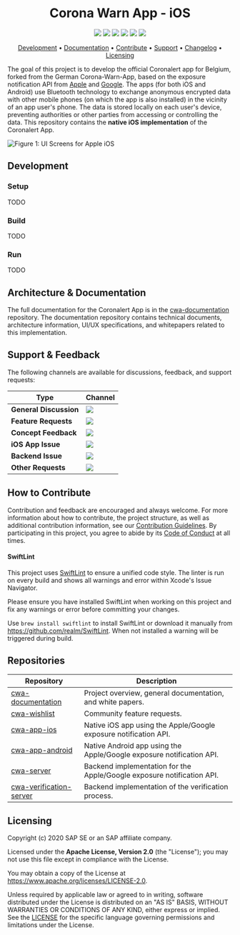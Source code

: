 <h1 align="center">
    Corona Warn App - iOS
</h1>

<p align="center">
   <a href="https://github.com/covid-be-app/cwa-app-ios/commits/" title="Last Commit"><img src="https://img.shields.io/github/last-commit/covid-be-app/cwa-app-ios?style=flat"></a>
   <a href="https://github.com/covid-be-app/cwa-app-ios/issues" title="Open Issues"><img src="https://img.shields.io/github/issues/covid-be-app/cwa-app-ios?style=flat"></a>
   <a href="https://circleci.com/gh/covid-be-app/cwa-app-ios" title="Build Status"><img src="https://circleci.com/gh/covid-be-app/cwa-app-ios.png?circle-token=656940b0df758209128b0d782c5f8885ddceb7a8&style=shield"></a>
   <a href="https://sonarcloud.io/component_measures?id=corona-warn-app_cwa-app-ios&metric=Coverage&view=list" title="Coverage"><img src="https://sonarcloud.io/api/project_badges/measure?project=corona-warn-app_cwa-app-ios&metric=coverage"></a>
   <a href="./LICENSE" title="License"><img src="https://img.shields.io/badge/License-Apache%202.0-green.svg"></a>
   <a href="https://github-tools.github.io/github-release-notes/" title="Automated Release Notes"><img src="https://img.shields.io/badge/%F0%9F%A4%96-release%20notes-00B2EE.svg"></a>
</p>

<p align="center">
  <a href="#development">Development</a> •
  <a href="#architecture--documentation">Documentation</a> •
  <a href="#how-to-contribute">Contribute</a> •
  <a href="#support--feedback">Support</a> •
  <a href="./CHANGELOG.md">Changelog</a> •
  <a href="#licensing">Licensing</a>
</p>

The goal of this project is to develop the official Coronalert app for Belgium, forked from the German Corona-Warn-App, based on the exposure notification API from [Apple](https://www.apple.com/covid19/contacttracing/) and [Google](https://www.google.com/covid19/exposurenotifications/). The apps (for both iOS and Android) use Bluetooth technology to exchange anonymous encrypted data with other mobile phones (on which the app is also installed) in the vicinity of an app user's phone. The data is stored locally on each user's device, preventing authorities or other parties from accessing or controlling the data. This repository contains the **native iOS implementation** of the Coronalert App.

![Figure 1: UI Screens for Apple iOS](https://github.com/covid-be-app/cwa-documentation/blob/master/images/ui_screens/ui_screens_ios.png "Figure 1: UI Screens for Apple iOS")

## Development

### Setup

TODO

### Build

TODO

### Run

TODO

## Architecture & Documentation

The full documentation for the Coronalert App is in the [cwa-documentation](https://github.com/covid-be-app/cwa-documentation) repository. The documentation repository contains technical documents, architecture information, UI/UX specifications, and whitepapers related to this implementation.

## Support & Feedback

The following channels are available for discussions, feedback, and support requests:

| Type                     | Channel                                                |
| ------------------------ | ------------------------------------------------------ |
| **General Discussion**   | <a href="https://github.com/covid-be-app/cwa-documentation/issues/new/choose" title="General Discussion"><img src="https://img.shields.io/github/issues/covid-be-app/cwa-documentation/question.svg?style=flat-square"></a> </a>   |
| **Feature Requests**    | <a href="https://github.com/covid-be-app/cwa-wishlist/issues/new/choose" title="Create Feature Request"><img src="https://img.shields.io/github/issues/covid-be-app/cwa-wishlist?style=flat-square"></a>  |
| **Concept Feedback**    | <a href="https://github.com/covid-be-app/cwa-documentation/issues/new/choose" title="Open Concept Feedback"><img src="https://img.shields.io/github/issues/covid-be-app/cwa-documentation/architecture.svg?style=flat-square"></a>  |
| **iOS App Issue**    | <a href="https://github.com/covid-be-app/cwa-app-ios/issues/new/choose" title="Open iOS Suggestion"><img src="https://img.shields.io/github/issues/covid-be-app/cwa-app-ios?style=flat-square"></a>  |
| **Backend Issue**    | <a href="https://github.com/covid-be-app/cwa-server/issues/new/choose" title="Open Backend Issue"><img src="https://img.shields.io/github/issues/covid-be-app/cwa-server?style=flat-square"></a>  |
| **Other Requests**    | <a href="mailto:covid-be-app.opensource@sap.com" title="Email CWA Team"><img src="https://img.shields.io/badge/email-CWA%20team-green?logo=mail.ru&style=flat-square&logoColor=white"></a>   |

## How to Contribute

Contribution and feedback are encouraged and always welcome. For more information about how to contribute, the project structure, as well as additional contribution information, see our [Contribution Guidelines](./CONTRIBUTING.md). By participating in this project, you agree to abide by its [Code of Conduct](./CODE_OF_CONDUCT.md) at all times.

#### SwiftLint

This project uses [SwiftLint](https://github.com/realm/SwiftLint) to ensure a unified code style. The linter is run on every build and shows all warnings and error within Xcode's Issue Navigator.

Please ensure you have installed SwiftLint when working on this project and fix any warnings or error before committing your changes.

Use `brew install swiftlint` to install SwiftLint or download it manually from https://github.com/realm/SwiftLint. When not installed a warning will be triggered during build.

## Repositories

| Repository          | Description                                                           |
| ------------------- | --------------------------------------------------------------------- |
| [cwa-documentation] | Project overview, general documentation, and white papers.            |
| [cwa-wishlist]      | Community feature requests.                                           |
| [cwa-app-ios]       | Native iOS app using the Apple/Google exposure notification API.      |
| [cwa-app-android]   | Native Android app using the Apple/Google exposure notification API.  |
| [cwa-server]        | Backend implementation for the Apple/Google exposure notification API.|
| [cwa-verification-server] | Backend implementation of the verification process. |

[cwa-verification-server]: https://github.com/covid-be-app/cwa-verification-server
[cwa-documentation]: https://github.com/covid-be-app/cwa-documentation
[cwa-wishlist]: https://github.com/covid-be-app/cwa-wishlist
[cwa-app-ios]: https://github.com/covid-be-app/cwa-app-ios
[cwa-app-android]: https://github.com/covid-be-app/cwa-app-android
[cwa-server]: https://github.com/covid-be-app/cwa-server


## Licensing


Copyright (c) 2020 SAP SE or an SAP affiliate company.

Licensed under the **Apache License, Version 2.0** (the "License"); you may not use this file except in compliance with the License.

You may obtain a copy of the License at https://www.apache.org/licenses/LICENSE-2.0.

Unless required by applicable law or agreed to in writing, software distributed under the License is distributed on an "AS IS" BASIS, WITHOUT WARRANTIES OR CONDITIONS OF ANY KIND, either express or implied. See the [LICENSE](./LICENSE) for the specific language governing permissions and limitations under the License.
